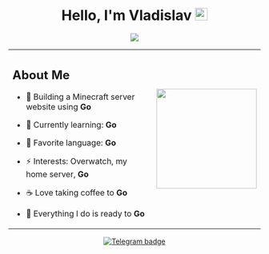 <div align="center">
   <h1>Hello, I'm Vladislav <img src="https://media.giphy.com/media/hvRJCLFzcasrR4ia7z/giphy.gif" width="25px"> </h1>
    <img src="https://media1.tenor.com/m/eAM_5BbuMjoAAAAC/blxst-sometimes.gif"/>
</div>
<table>
  <tr>
    <td>

<h2>About Me</h2>

- 🔭 Building a Minecraft server website using **Go**  
- 🌱 Currently learning: **Go**  
- 💬 Favorite language: **Go**  
- ⚡ Interests: Overwatch, my home server, **Go**  
- ☕ Love taking coffee to **Go**  
- 🚀 Everything I do is ready to **Go**

    </td>
    <td>
      <img src="https://media1.tenor.com/m/iIll9Rs1Wp4AAAAC/dancing-cat-dance.gif" width="200px">
    </td>
  </tr>
</table>


<div id="badges" align="center">
  <a href="https://t.me/vladislav_bezmaternih">
    <img src="https://img.shields.io/badge/Telegram-blue?logo=telegram&logoColor=white&style=for-the-badge" alt="Telegram badge"/>
  </a>
</div>
    


